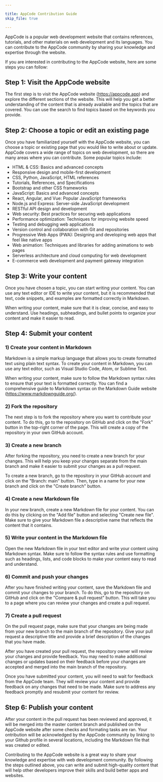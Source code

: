 ```yaml
---

title: AppCode Contribution Guide
skip_file: true

---
```


AppCode is a popular web development website that contains references, tutorials, and other materials on web development and its languages. You can contribute to the AppCode community by sharing your knowledge and expertise through the website.

If you are interested in contributing to the AppCode website, here are some steps you can follow:

## Step 1: Visit the AppCode website

The first step is to visit the AppCode website (https://appcode.app) and explore the different sections of the website. This will help you get a better understanding of the content that is already available and the topics that are covered. You can use the search to find topics based on the keywords you provide.

## Step 2: Choose a topic or edit an existing page

Once you have familiarized yourself with the AppCode website, you can choose a topic or existing page that you would like to write about or update. AppCode covers a wide range of topics on web development, so there are many areas where you can contribute. Some popular topics include:

- HTML & CSS: Basics and advanced concepts
- Responsive design and mobile-first development
- CSS, Python, JavaScript, HTML references
- Tutorials, References, and Specifications
- Bootstrap and other CSS frameworks
- JavaScript: Basics and advanced concepts
- React, Angular, and Vue: Popular JavaScript frameworks
- Node.js and Express: Server-side JavaScript development
- RESTful API design and development
- Web security: Best practices for securing web applications
- Performance optimization: Techniques for improving website speed
- Testing and debugging web applications
- Version control and collaboration with Git and repositories
- Progressive Web Apps (PWA): Designing and developing web apps that feel like native apps
- Web animation: Techniques and libraries for adding animations to web pages
- Serverless architecture and cloud computing for web development
- E-commerce web development and payment gateway integration

## Step 3: Write your content

Once you have chosen a topic, you can start writing your content. You can use any text editor or IDE to write your content, but it is recommended that text, code snippets, and examples are formatted correctly in Markdown.

When writing your content, make sure that it is clear, concise, and easy to understand. Use headings, subheadings, and bullet points to organize your content and make it easier to read.

## Step 4: Submit your content

### 1) Create your content in Markdown

Markdown is a simple markup language that allows you to create formatted text using plain text syntax. To create your content in Markdown, you can use any text editor, such as Visual Studio Code, Atom, or Sublime Text.

When writing your content, make sure to follow the Markdown syntax rules to ensure that your text is formatted correctly. You can find a comprehensive guide to Markdown syntax on the Markdown Guide website (https://www.markdownguide.org/).

### 2) Fork the repository

The next step is to fork the repository where you want to contribute your content. To do this, go to the repository on GitHub and click on the "Fork" button in the top-right corner of the page. This will create a copy of the repository in your own GitHub account.

### 3) Create a new branch

After forking the repository, you need to create a new branch for your changes. This will help you keep your changes separate from the main branch and make it easier to submit your changes as a pull request.

To create a new branch, go to the repository in your GitHub account and click on the "Branch: main" button. Then, type in a name for your new branch and click on the "Create branch" button.

### 4) Create a new Markdown file

In your new branch, create a new Markdown file for your content. You can do this by clicking on the "Add file" button and selecting "Create new file". Make sure to give your Markdown file a descriptive name that reflects the content that it contains.

### 5) Write your content in the Markdown file

Open the new Markdown file in your text editor and write your content using Markdown syntax. Make sure to follow the syntax rules and use formatting such as headings, lists, and code blocks to make your content easy to read and understand.

### 6) Commit and push your changes

After you have finished writing your content, save the Markdown file and commit your changes to your branch. To do this, go to the repository on GitHub and click on the "Compare & pull request" button. This will take you to a page where you can review your changes and create a pull request.

### 7) Create a pull request

On the pull request page, make sure that your changes are being made from your new branch to the main branch of the repository. Give your pull request a descriptive title and provide a brief description of the changes that you have made.

After you have created your pull request, the repository owner will review your changes and provide feedback. You may need to make additional changes or updates based on their feedback before your changes are accepted and merged into the main branch of the repository.

Once you have submitted your content, you will need to wait for feedback from the AppCode team. They will review your content and provide feedback on any changes that need to be made. Make sure to address any feedback promptly and resubmit your content for review.

## Step 6: Publish your content

After your content in the pull request has been reviewed and approved, it will be merged into the master content branch and published on the AppCode website after some checks and formating tasks are ran. Your ontribution will be acknowledged by the AppCode community by linking to your Github profile in several locations, including the Markdown file that was created or edited.

Contributing to the AppCode website is a great way to share your knowledge and expertise with web development community. By following the steps outlined above, you can write and submit high-quality content that will help other developers improve their skills and build better apps and websites.
